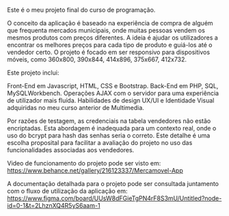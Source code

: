 Este é o meu projeto final do curso de programação.

O conceito da aplicação é baseado na experiência de compra de alguém que frequenta mercados municipais, onde muitas pessoas vendem os mesmos produtos com preços diferentes.
A ideia é ajudar os utilizadores a encontrar os melhores preços para cada tipo de produto e guiá-los até o vendedor certo.
O projeto é focado em ser responsivo para dispositivos móveis, como 360x800, 390x844, 414x896, 375x667, 412x732.

Este projeto inclui:

Front-End em Javascript, HTML, CSS e Bootstrap.
Back-End em PHP, SQL, MySQLWorkbench.
Operações AJAX com o servidor para uma experiência de utilizador mais fluída.
Habilidades de design UX/UI e Identidade Visual adquiridas no meu curso anterior de Multimedia.

Por razões de testagem, as credenciais na tabela vendedores não estão encriptadas. Esta abordagem é inadequada para um contexto real, 
onde o uso do bcrypt para hash das senhas seria o correto. Este detalhe é uma escolha proposital para facilitar a avaliação
do projeto no uso das funcionalidades associadas aos vendedores.

Video de funcionamento do projeto pode ser visto em:
https://www.behance.net/gallery/216123337/Mercamovel-App

A documentação detalhada para o projeto pode ser consultada juntamento com o fluxo de utilização da aplicação em:
https://www.figma.com/board/UUsW8dFGieTgPN4rF8S3mU/Untitled?node-id=0-1&t=2LhznXQ4R5yS6aam-1
